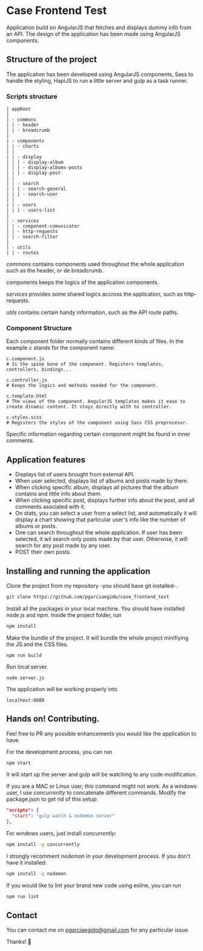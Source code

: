 # Case Frontend Test
Application build on AngularJS that fetches and displays dummy info from an API. The design of the application has been made using AngularJS components.

## Structure of the project
The application has been developed using AngularJS components, Sass to handle the styling, HapiJS to run a little server and gulp as a task runner.

### Scripts structure
```
| appRoot
|
| - commons
| | - header
| | - breadcrumb
|
| - components
| | - charts
| |
| | - display
| | | - display-album
| | | - display-albums-posts
| | | - display-post
| |
| | - search
| | | - search-general
| | | - search-user
| |
| | - users
| | | - users-list
|
| - services
| | - component-comunicator
| | - http-requests
| | - search-filter
|
| - utils
| | - routes
```

*commons* contains components used throughout the whole application such as the header, or de breadcrumb.

*components* keeps the logics of the application components.

*services* provides some shared logics accross the application, such as http-requests.

*utils* contains certain handy information, such as the API route paths.

### Component Structure

Each component folder normally contains different kinds of files. In the example *c* stands for the component name:

```
c.component.js
# Is the spine bone of the component. Registers templates, controllers, bindings...

c.controller.js
# Keeps the logics and methods needed for the component.

c.template.html
# The views of the component. AngularJS templates makes it ease to create dinamic content. It stays directly with to controller.

c.styles.scss
# Registers the styles of the component using Sass CSS preprocesor.
```

Specific information regarding certain component might be found in inner comments.

## Application features
* Displays list of users brought from external API.
* When user selected, displays list of albums and posts made by them.
* When clicking specific album, displays all pictures that the album contains and little info about them.
* When clicking specific post, displays further info about the post, and all comments asociated with it.
* On stats, you can select a user from a select list, and automatically it will display a chart showing that particular user's info like the number of albums or posts.
* One can search throughout the whole application. If user has been selected, it wil search only posts made by that user. Otherwise, it will search for any post made by any user.
* POST their own posts.

## Installing and running the application
Clone the project from my repository -you should have git installed-.
```sh
git clone https://github.com/pgarciaegido/case_frontend_test
```

Install all the packages in your local machine. You should have installed node.js and npm. Inside the project folder, run
```sh
npm install
```

Make the bundle of the project. It will bundle the whole project minifiying the JS and the CSS files.
```$
npm run build
```

Run local server.
```
node server.js
```

The application will be working properly into
```
localhost:8080
```

## Hands on! Contributing.
Feel free to PR any possible enhancements you would like the application to have.

For the development process, you can run
```sh
npm start
```

It will start up the server and gulp will be watching to any code modification.

If you are a MAC or Linux user, this command might not work. As a windows user, I use *concurrently* to concatenate different commands. Modify the package.json to get rid of this setup:
```json
"scripts": {
  "start": "gulp watch & nodemon server"
},
```
For windows users, just install *concurrently*:
```sh
npm install -g concurrently
```

I strongly recomment *nodemon* in your development process. If you don't have it installed:
```sh
npm install -g nodemon
```

If you would like to lint your brand new code using esline, you can run
```sh
npm run lint
```

## Contact
You can contact me on pgarciaegido@gmail.com for any particular issue.

Thanks! :beer:
